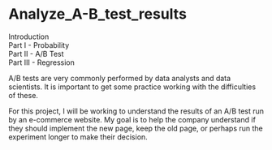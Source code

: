 # **Analyze_A-B_test_results**

Introduction<br>
Part I - Probability <br>
Part II - A/B Test <br>
Part III - Regression<br>

A/B tests are very commonly performed by data analysts and data scientists. It is important to get some practice working with the difficulties of these.

For this project, I will be working to understand the results of an A/B test run by an e-commerce website. My goal is to help the company understand if they should implement the new page, keep the old page, or perhaps run the experiment longer to make their decision.
